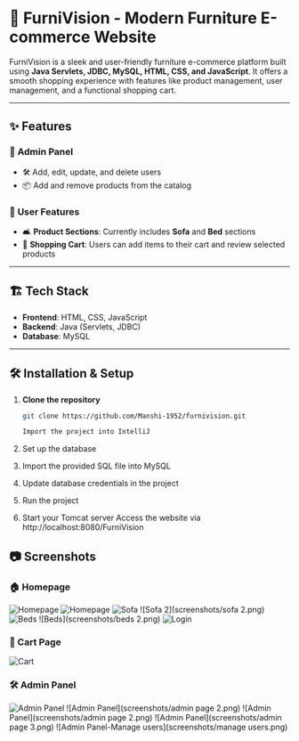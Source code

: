 # 🏡 FurniVision - Modern Furniture E-commerce Website  

FurniVision is a sleek and user-friendly furniture e-commerce platform built using **Java Servlets, JDBC, MySQL, HTML, CSS, and JavaScript**. It offers a smooth shopping experience with features like product management, user management, and a functional shopping cart.  

---

## ✨ Features  

### 🔹 **Admin Panel**  
- 🛠️ Add, edit, update, and delete users  
- 📦 Add and remove products from the catalog  

### 🔹 **User Features**  
- 🛋️ **Product Sections**: Currently includes **Sofa** and **Bed** sections  
- 🛒 **Shopping Cart**: Users can add items to their cart and review selected products  
---

## 🏗️ Tech Stack  

- **Frontend**: HTML, CSS, JavaScript  
- **Backend**: Java (Servlets, JDBC)  
- **Database**: MySQL  
---

## 🛠️ Installation & Setup  

1. **Clone the repository**  
   ```sh
   git clone https://github.com/Manshi-1952/furnivision.git

   Import the project into IntelliJ

2. Set up the database
3. Import the provided SQL file into MySQL
4. Update database credentials in the project
5. Run the project

6. Start your Tomcat server
Access the website via http://localhost:8080/FurniVision


## 📷 Screenshots

### 🏠 Homepage
![Homepage](screenshots/index.png)
![Homepage](screenshots/index-2.png)
![Sofa](screenshots/sofa.png)
![Sofa 2](screenshots/sofa 2.png)
![Beds](screenshots/beds.png)
![Beds](screenshots/beds 2.png)
![Login](screenshots/login.png)

### 🛒 Cart Page
![Cart](screenshots/cart.png)

### 🛠 Admin Panel
![Admin Panel](screenshots/admin-page1.png)
![Admin Panel](screenshots/admin page 2.png)
![Admin Panel](screenshots/admin page 2.png)
![Admin Panel](screenshots/admin page 3.png)
![Admin Panel-Manage users](screenshots/manage users.png)



